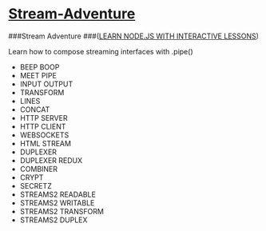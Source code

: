 [Stream-Adventure](http://nodeschool.io/#stream-adventure)
================

###Stream Adventure 
###([LEARN NODE.JS WITH INTERACTIVE LESSONS](http://nodeschool.io))

Learn how to compose streaming interfaces with .pipe()

 
 * BEEP BOOP                                             
 * MEET PIPE
 * INPUT OUTPUT
 * TRANSFORM
 * LINES
 * CONCAT
 * HTTP SERVER
 * HTTP CLIENT
 * WEBSOCKETS
 * HTML STREAM
 * DUPLEXER
 * DUPLEXER REDUX
 * COMBINER
 * CRYPT
 * SECRETZ
 * STREAMS2 READABLE
 * STREAMS2 WRITABLE
 * STREAMS2 TRANSFORM
 * STREAMS2 DUPLEX

